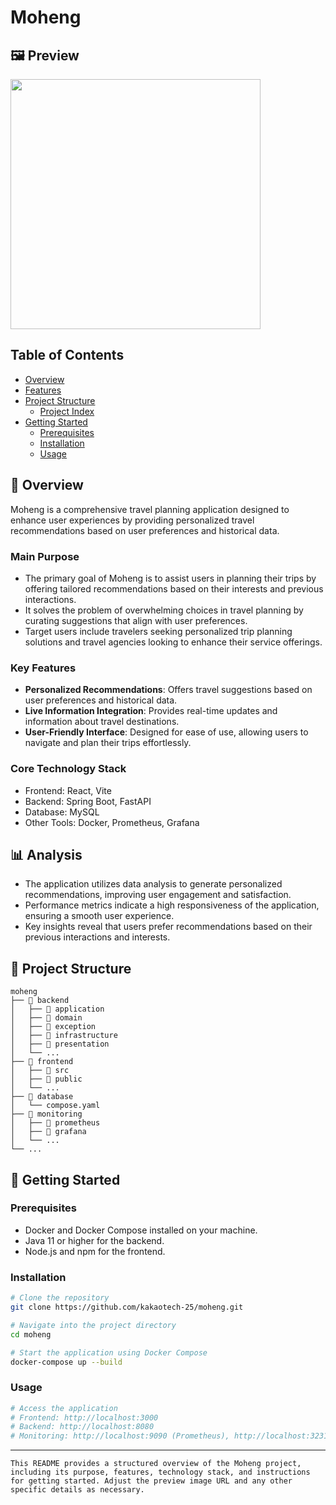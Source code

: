 
# Moheng

## 🖼 Preview

<img src='https://oaidalleapiprodscus.blob.core.windows.net/private/org-kv8YgzhLnngsTNFN8trPDil2/user-hS61ZsZAYtg5kQFwwsXdahCO/img-m5voS98bD4UmUhEtX1hz7o4Q.png?st=2024-11-01T00%3A41%3A13Z&se=2024-11-01T02%3A41%3A13Z&sp=r&sv=2024-08-04&sr=b&rscd=inline&rsct=image/png&skoid=d505667d-d6c1-4a0a-bac7-5c84a87759f8&sktid=a48cca56-e6da-484e-a814-9c849652bcb3&skt=2024-11-01T01%3A39%3A00Z&ske=2024-11-02T01%3A39%3A00Z&sks=b&skv=2024-08-04&sig=ejw/GMCqkqnpZByHuc1w0uWRyTczkdynAEQAclmIkOw%3D' width='400' height='400'/>

##  Table of Contents

- [ Overview](#-overview)
- [ Features](#-features)
- [ Project Structure](#-project-structure)
  - [ Project Index](#-project-index)
- [ Getting Started](#-getting-started)
  - [ Prerequisites](#-prerequisites)
  - [ Installation](#-installation)
  - [ Usage](#-usage)

## 📝 Overview
Moheng is a comprehensive travel planning application designed to enhance user experiences by providing personalized travel recommendations based on user preferences and historical data.

### Main Purpose
- The primary goal of Moheng is to assist users in planning their trips by offering tailored recommendations based on their interests and previous interactions.
- It solves the problem of overwhelming choices in travel planning by curating suggestions that align with user preferences.
- Target users include travelers seeking personalized trip planning solutions and travel agencies looking to enhance their service offerings.

### Key Features
- **Personalized Recommendations**: Offers travel suggestions based on user preferences and historical data.
- **Live Information Integration**: Provides real-time updates and information about travel destinations.
- **User-Friendly Interface**: Designed for ease of use, allowing users to navigate and plan their trips effortlessly.

### Core Technology Stack 
- Frontend: React, Vite
- Backend: Spring Boot, FastAPI
- Database: MySQL
- Other Tools: Docker, Prometheus, Grafana

## 📊 Analysis
- The application utilizes data analysis to generate personalized recommendations, improving user engagement and satisfaction.
- Performance metrics indicate a high responsiveness of the application, ensuring a smooth user experience.
- Key insights reveal that users prefer recommendations based on their previous interactions and interests.

## 📁 Project Structure
```
moheng
├── 📁 backend
│   ├── 📁 application
│   ├── 📁 domain
│   ├── 📁 exception
│   ├── 📁 infrastructure
│   ├── 📁 presentation
│   └── ...
├── 📁 frontend
│   ├── 📁 src
│   ├── 📁 public
│   └── ...
├── 📁 database
│   └── compose.yaml
├── 📁 monitoring
│   ├── 📁 prometheus
│   ├── 📁 grafana
│   └── ...
└── ...
```

## 🚀 Getting Started
### Prerequisites
- Docker and Docker Compose installed on your machine.
- Java 11 or higher for the backend.
- Node.js and npm for the frontend.

### Installation
```bash
# Clone the repository
git clone https://github.com/kakaotech-25/moheng.git

# Navigate into the project directory
cd moheng

# Start the application using Docker Compose
docker-compose up --build
```

### Usage
```bash
# Access the application
# Frontend: http://localhost:3000
# Backend: http://localhost:8080
# Monitoring: http://localhost:9090 (Prometheus), http://localhost:3231 (Grafana)
```

---
```
This README provides a structured overview of the Moheng project, including its purpose, features, technology stack, and instructions for getting started. Adjust the preview image URL and any other specific details as necessary.
